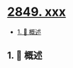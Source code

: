 # [2849. xxx](https://github.com/Tdahuyou/TNotes.leetcode/tree/main/notes/2849.%20xxx)

<!-- region:toc -->

- [1. 📝 概述](#1--概述)

<!-- endregion:toc -->

## 1. 📝 概述
